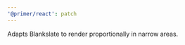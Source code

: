 ```yaml
---
'@primer/react': patch
---
```


Adapts Blankslate to render proportionally in narrow areas.

<!-- Changed components: Blankslate -->
